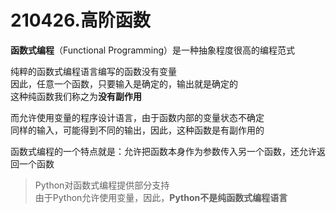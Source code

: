 # 210426.高阶函数

**函数式编程**（Functional Programming）是一种抽象程度很高的编程范式  

纯粹的函数式编程语言编写的函数没有变量  
因此，任意一个函数，只要输入是确定的，输出就是确定的  
这种纯函数我们称之为**没有副作用**  

而允许使用变量的程序设计语言，由于函数内部的变量状态不确定  
同样的输入，可能得到不同的输出，因此，这种函数是有副作用的

函数式编程的一个特点就是：允许把函数本身作为参数传入另一个函数，还允许返回一个函数

> Python对函数式编程提供部分支持  
> 由于Python允许使用变量，因此，**Python不是纯函数式编程语言**


